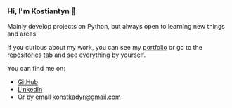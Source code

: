 ### Hi, I'm Kostiantyn 👋

Mainly develop projects on Python, but always open to learning new things and areas.

If you curious about my work, you can see my [portfolio](https://github.com/dieisabel/portfolio)
or go to the [repositories](https://github.com/dieisabel?tab=repositories) tab and see everything
by yourself.

You can find me on:
- [GitHub](https://github.com/dieisabel)
- [LinkedIn](https://www.linkedin.com/in/konstkadyr/)
- Or by email konstkadyr@gmail.com
